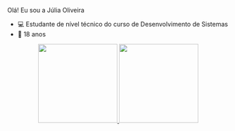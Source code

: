 
Olá! Eu sou a  Júlia Oliveira

- 💻 Estudante de nível técnico do curso de Desenvolvimento de Sistemas
-  🔹  18 anos

<div align="center">
  <a href="https://github.com/juliaoliveirab">
  <img height="180em" src="https://github-readme-stats.vercel.app/api?username=juliaoliveirab&show_icons=true&theme=dark&include_all_commits=true&count_private=true"/>
  <img height="180em" src="https://github-readme-stats.vercel.app/api/top-langs/?username=juliaoliveirab&layout=compact&langs_count=7&theme=purple"/>
</div>
 
